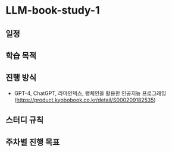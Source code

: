 # LLM-book-study-1


## 일정


## 학습 목적


## 진행 방식
- GPT-4, ChatGPT, 라마인덱스, 랭체인을 활용한 인공지능 프로그래밍(https://product.kyobobook.co.kr/detail/S000209182535)

## 스터디 규칙


## 주차별 진행 목표


